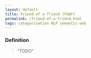 ```yaml
---
layout: default
title: Friend of a friend (FOAF)
permalink: /friend-of-a-friend.html
tags: categorisation NLP semantic-web
---
```


### Definition

> "TODO"
